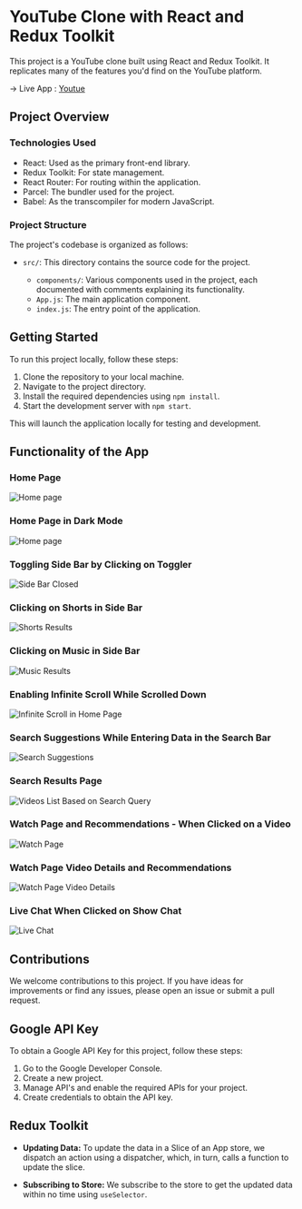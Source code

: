 # YouTube Clone with React and Redux Toolkit

This project is a YouTube clone built using React and Redux Toolkit. It replicates many of the features you'd find on the YouTube platform.

-> Live App : <a target="_blank" rel="noopener" href="https://v1-youtube.netlify.app/"> Youtue</a>

## Project Overview

### Technologies Used

- React: Used as the primary front-end library.
- Redux Toolkit: For state management.
- React Router: For routing within the application.
- Parcel: The bundler used for the project.
- Babel: As the transcompiler for modern JavaScript.

### Project Structure

The project's codebase is organized as follows:

- `src/`: This directory contains the source code for the project.

  - `components/`: Various components used in the project, each documented with comments explaining its functionality.
  - `App.js`: The main application component.
  - `index.js`: The entry point of the application.

## Getting Started

To run this project locally, follow these steps:

1. Clone the repository to your local machine.
2. Navigate to the project directory.
3. Install the required dependencies using `npm install`.
4. Start the development server with `npm start`.

This will launch the application locally for testing and development.

## Functionality of the App

### Home Page

![Home page](./Images/HomePage.png)

### Home Page in Dark Mode

![Home page](./Images/HomePage%20DarkMode.png)

### Toggling Side Bar by Clicking on Toggler

![Side Bar Closed](./Images/SideBar%20Toggle.png)

### Clicking on Shorts in Side Bar

![Shorts Results](./Images/Shorts-SideBar.png)

### Clicking on Music in Side Bar

![Music Results](./Images/Music-SideBar.png)

### Enabling Infinite Scroll While Scrolled Down

![Infinite Scroll in Home Page](./Images/Infinte-Scroll.png)

### Search Suggestions While Entering Data in the Search Bar

![Search Suggestions](./Images/SearchSuggestions.png)

### Search Results Page

![Videos List Based on Search Query](./Images/SearchResults%20Page.png)

### Watch Page and Recommendations - When Clicked on a Video

![Watch Page](./Images/WatchPage.png)

### Watch Page Video Details and Recommendations

![Watch Page Video Details](./Images/WPVideo%20Details.png)

### Live Chat When Clicked on Show Chat

![Live Chat](./Images/Enabled%20LiveChat.png)

## Contributions

We welcome contributions to this project. If you have ideas for improvements or find any issues, please open an issue or submit a pull request.

## Google API Key
To obtain a Google API Key for this project, follow these steps:

1. Go to the Google Developer Console.
2. Create a new project.
3. Manage API's and enable the required APIs for your project.
4. Create credentials to obtain the API key.

## Redux Toolkit

- **Updating Data:** To update the data in a Slice of an App store, we dispatch an action using a dispatcher, which, in turn, calls a function to update the slice.

- **Subscribing to Store:** We subscribe to the store to get the updated data within no time using `useSelector`.
